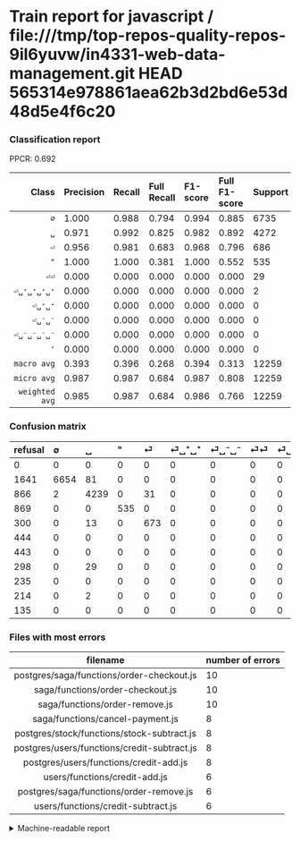 # Train report for javascript / file:///tmp/top-repos-quality-repos-9il6yuvw/in4331-web-data-management.git HEAD 565314e978861aea62b3d2bd6e53d48d5e4f6c20

### Classification report

PPCR: 0.692

| Class | Precision | Recall | Full Recall | F1-score | Full F1-score | Support | Full Support | PPCR |
|------:|:----------|:-------|:------------|:---------|:---------|:--------|:-------------|:-----|
| `∅` | 1.000| 0.988| 0.794| 0.994| 0.885| 6735| 8376| 0.804 |
| `␣` | 0.971| 0.992| 0.825| 0.982| 0.892| 4272| 5138| 0.831 |
| `⏎` | 0.956| 0.981| 0.683| 0.968| 0.796| 686| 986| 0.696 |
| `"` | 1.000| 1.000| 0.381| 1.000| 0.552| 535| 1404| 0.381 |
| `⏎⏎` | 0.000| 0.000| 0.000| 0.000| 0.000| 29| 327| 0.089 |
| `⏎␣⁺␣⁺␣⁺␣⁺` | 0.000| 0.000| 0.000| 0.000| 0.000| 2| 216| 0.009 |
| `⏎␣⁺␣⁺` | 0.000| 0.000| 0.000| 0.000| 0.000| 0| 444| 0.000 |
| `⏎␣⁻␣⁻` | 0.000| 0.000| 0.000| 0.000| 0.000| 0| 443| 0.000 |
| `⏎␣⁻␣⁻␣⁻␣⁻` | 0.000| 0.000| 0.000| 0.000| 0.000| 0| 235| 0.000 |
| `'` | 0.000| 0.000| 0.000| 0.000| 0.000| 0| 135| 0.000 |
| `macro avg` | 0.393| 0.396| 0.268| 0.394| 0.313| 12259| 17704| 0.692 |
| `micro avg` | 0.987| 0.987| 0.684| 0.987| 0.808| 12259| 17704| 0.692 |
| `weighted avg` | 0.985| 0.987| 0.684| 0.986| 0.766| 12259| 17704| 0.692 |

### Confusion matrix

|refusal|  ∅| ␣| "| ⏎| ⏎␣⁺␣⁺| ⏎␣⁻␣⁻| ⏎⏎| ⏎␣⁻␣⁻␣⁻␣⁻| ⏎␣⁺␣⁺␣⁺␣⁺| '| 
|:---|:---|:---|:---|:---|:---|:---|:---|:---|:---|:---|
|0 |0 |0 |0 |0 |0 |0 |0 |0 |0 |0 |
|1641 |6654 |81 |0 |0 |0 |0 |0 |0 |0 |0 |
|866 |2 |4239 |0 |31 |0 |0 |0 |0 |0 |0 |
|869 |0 |0 |535 |0 |0 |0 |0 |0 |0 |0 |
|300 |0 |13 |0 |673 |0 |0 |0 |0 |0 |0 |
|444 |0 |0 |0 |0 |0 |0 |0 |0 |0 |0 |
|443 |0 |0 |0 |0 |0 |0 |0 |0 |0 |0 |
|298 |0 |29 |0 |0 |0 |0 |0 |0 |0 |0 |
|235 |0 |0 |0 |0 |0 |0 |0 |0 |0 |0 |
|214 |0 |2 |0 |0 |0 |0 |0 |0 |0 |0 |
|135 |0 |0 |0 |0 |0 |0 |0 |0 |0 |0 |

### Files with most errors

| filename | number of errors|
|:----:|:-----|
| postgres/saga/functions/order-checkout.js | 10 |
| saga/functions/order-checkout.js | 10 |
| saga/functions/order-remove.js | 10 |
| saga/functions/cancel-payment.js | 8 |
| postgres/stock/functions/stock-subtract.js | 8 |
| postgres/users/functions/credit-subtract.js | 8 |
| postgres/users/functions/credit-add.js | 8 |
| users/functions/credit-add.js | 6 |
| postgres/saga/functions/order-remove.js | 6 |
| users/functions/credit-subtract.js | 6 |

<details>
    <summary>Machine-readable report</summary>
```json
{
  "cl_report": {"\"": {"f1-score": 1.0, "precision": 1.0, "recall": 1.0, "support": 535}, "\u0027": {"f1-score": 0.0, "precision": 0.0, "recall": 0.0, "support": 0}, "macro avg": {"f1-score": 0.3943851623745688, "precision": 0.39270219819422103, "recall": 0.3961298117523186, "support": 12259}, "micro avg": {"f1-score": 0.9871115099110858, "precision": 0.9871115099110858, "recall": 0.9871115099110858, "support": 12259}, "weighted avg": {"f1-score": 0.9859190518639646, "precision": 0.984860435004691, "recall": 0.9871115099110858, "support": 12259}, "\u2205": {"f1-score": 0.9938018071839295, "precision": 0.9996995192307693, "recall": 0.9879732739420936, "support": 6735}, "\u23ce": {"f1-score": 0.9683453237410073, "precision": 0.9559659090909091, "recall": 0.9810495626822158, "support": 686}, "\u23ce\u23ce": {"f1-score": 0.0, "precision": 0.0, "recall": 0.0, "support": 29}, "\u23ce\u2423\u207a\u2423\u207a": {"f1-score": 0.0, "precision": 0.0, "recall": 0.0, "support": 0}, "\u23ce\u2423\u207a\u2423\u207a\u2423\u207a\u2423\u207a": {"f1-score": 0.0, "precision": 0.0, "recall": 0.0, "support": 2}, "\u23ce\u2423\u207b\u2423\u207b": {"f1-score": 0.0, "precision": 0.0, "recall": 0.0, "support": 0}, "\u23ce\u2423\u207b\u2423\u207b\u2423\u207b\u2423\u207b": {"f1-score": 0.0, "precision": 0.0, "recall": 0.0, "support": 0}, "\u2423": {"f1-score": 0.9817044928207503, "precision": 0.9713565536205316, "recall": 0.9922752808988764, "support": 4272}},
  "cl_report_full": {"\"": {"f1-score": 0.5518308406395048, "precision": 1.0, "recall": 0.38105413105413105, "support": 1404}, "\u0027": {"f1-score": 0.0, "precision": 0.0, "recall": 0.0, "support": 135}, "macro avg": {"f1-score": 0.31258250946586386, "precision": 0.39270219819422103, "recall": 0.2683051713676054, "support": 17704}, "micro avg": {"f1-score": 0.807729533090812, "precision": 0.9871115099110858, "recall": 0.6835178490736556, "support": 17704}, "weighted avg": {"f1-score": 0.765913460866795, "precision": 0.8874206694500029, "recall": 0.6835178490736556, "support": 17704}, "\u2205": {"f1-score": 0.8853113358169239, "precision": 0.9996995192307693, "recall": 0.7944126074498568, "support": 8376}, "\u23ce": {"f1-score": 0.7964497041420119, "precision": 0.9559659090909091, "recall": 0.6825557809330629, "support": 986}, "\u23ce\u23ce": {"f1-score": 0.0, "precision": 0.0, "recall": 0.0, "support": 327}, "\u23ce\u2423\u207a\u2423\u207a": {"f1-score": 0.0, "precision": 0.0, "recall": 0.0, "support": 444}, "\u23ce\u2423\u207a\u2423\u207a\u2423\u207a\u2423\u207a": {"f1-score": 0.0, "precision": 0.0, "recall": 0.0, "support": 216}, "\u23ce\u2423\u207b\u2423\u207b": {"f1-score": 0.0, "precision": 0.0, "recall": 0.0, "support": 443}, "\u23ce\u2423\u207b\u2423\u207b\u2423\u207b\u2423\u207b": {"f1-score": 0.0, "precision": 0.0, "recall": 0.0, "support": 235}, "\u2423": {"f1-score": 0.8922332140601978, "precision": 0.9713565536205316, "recall": 0.8250291942390034, "support": 5138}},
  "ppcr": 0.6924423859014912
}
```
</details>
